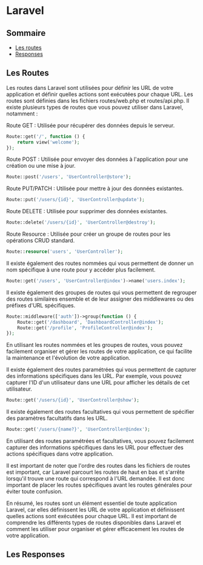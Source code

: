 # Laravel

## Sommaire

- [Les routes](#les-routes)
- [Responses](#les-responses)

## Les Routes

Les routes dans Laravel sont utilisées pour définir les URL de votre application et définir quelles actions sont exécutées pour chaque URL. Les routes sont définies dans les fichiers routes/web.php et routes/api.php. Il existe plusieurs types de routes que vous pouvez utiliser dans Laravel, notamment :

Route GET : Utilisée pour récupérer des données depuis le serveur.

```php
Route::get('/', function () {
    return view('welcome');
});
```

Route POST : Utilisée pour envoyer des données à l'application pour une création ou une mise à jour.

```php
Route::post('/users', 'UserController@store');
```

Route PUT/PATCH : Utilisée pour mettre à jour des données existantes.

```php
Route::put('/users/{id}', 'UserController@update');
```

Route DELETE : Utilisée pour supprimer des données existantes.

```php
Route::delete('/users/{id}', 'UserController@destroy');
```

Route Resource : Utilisée pour créer un groupe de routes pour les opérations CRUD standard.

```php
Route::resource('users', 'UserController');
```

Il existe également des routes nommées qui vous permettent de donner un nom spécifique à une route pour y accéder plus facilement.

```php
Route::get('/users', 'UserController@index')->name('users.index');
```

Il existe également des groupes de routes qui vous permettent de regrouper des routes similaires ensemble et de leur assigner des middlewares ou des préfixes d'URL spécifiques.

```php
Route::middleware(['auth'])->group(function () {
    Route::get('/dashboard', 'DashboardController@index');
    Route::get('/profile', 'ProfileController@index');
});
```

En utilisant les routes nommées et les groupes de routes, vous pouvez facilement organiser et gérer les routes de votre application, ce qui facilite la maintenance et l'évolution de votre application.

Il existe également des routes paramétrées qui vous permettent de capturer des informations spécifiques dans les URL. Par exemple, vous pouvez capturer l'ID d'un utilisateur dans une URL pour afficher les détails de cet utilisateur.

```php
Route::get('/users/{id}', 'UserController@show');
```

Il existe également des routes facultatives qui vous permettent de spécifier des paramètres facultatifs dans les URL.

```php
Route::get('/users/{name?}', 'UserController@index');
```

En utilisant des routes paramétrées et facultatives, vous pouvez facilement capturer des informations spécifiques dans les URL pour effectuer des actions spécifiques dans votre application.

Il est important de noter que l'ordre des routes dans les fichiers de routes est important, car Laravel parcourt les routes de haut en bas et s'arrête lorsqu'il trouve une route qui correspond à l'URL demandée. Il est donc important de placer les routes spécifiques avant les routes générales pour éviter toute confusion.

En résumé, les routes sont un élément essentiel de toute application Laravel, car elles définissent les URL de votre application et définissent quelles actions sont exécutées pour chaque URL. Il est important de comprendre les différents types de routes disponibles dans Laravel et comment les utiliser pour organiser et gérer efficacement les routes de votre application.


## Les Responses



